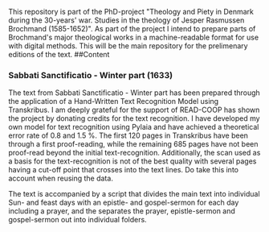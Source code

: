This repository is part of the PhD-project "Theology and Piety in Denmark during the 30-years' war. Studies in the theology of Jesper Rasmussen Brochmand (1585-1652)". As part of the project I intend to prepare parts of Brochmand's major theological works in a machine-readable format for use with digital methods. This will be the main repository for the prelimenary editions of the text.
##Content
### Sabbati Sanctificatio - Winter part (1633)
The text from Sabbati Sanctificatio - Winter part has been prepared through the application of a Hand-Written Text Recognition Model using Transkribus. I am deeply grateful for the support of READ-COOP has shown the project by donating credits for the text recognition. I have developed my own model for text recognition using Pylaia and have achieved a theoretical error rate of 0.8 and 1.5 %. The first 120 pages in Transkribus have been through a first proof-reading, while the remaining 685 pages have not been proof-read beyond the initial text-recognition. Additionally, the scan used as a basis for the text-recognition is not of the best quality with several pages having a cut-off point that crosses into the text lines. Do take this into account when reusing the data.

The text is accompanied by a script that divides the main text into individual Sun- and feast days with an epistle- and gospel-sermon for each day including a prayer, and the separates the prayer, epistle-sermon and gospel-sermon out into individual folders.
